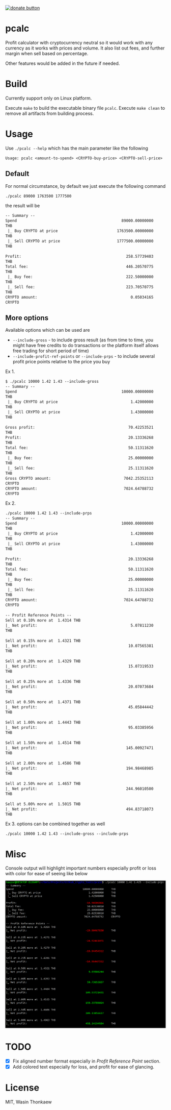 [![donate button](https://img.shields.io/badge/$-donate-ff69b4.svg?maxAge=2592000&amp;style=flat)](https://github.com/haxpor/donate)

# pcalc

Profit calculator with cryptocurrency neutral so it would work with any currency as it works with prices and volume.
It also list out fees, and further margin when sell based on percentage.

Other features would be added in the future if needed.

# Build

Currently support only on Linux platform.

Execute `make` to build the executable binary file `pcalc`.
Execute `make clean` to remove all artifacts from building process.

# Usage

Use `./pcalc --help` which has the main parameter like the following

```
Usage: pcalc <amount-to-spend> <CRYPTO-buy-price> <CRYPTO-sell-price>
```

## Default

For normal circumstance, by default we just execute the following command

```
./pcalc 89000 1763500 1777500
```

the result will be

```
-- Summary --
Spend                                              89000.00000000     THB
 |_ Buy CRYPTO at price                          1763500.00000000     THB
 |_ Sell CRYPTO at price                         1777500.00000000     THB

Profit:                                              258.57739403     THB
Total fee:                                           446.20570775     THB
 |_ Buy fee:                                         222.50000000     THB
 |_ Sell fee:                                        223.70570775     THB
CRYPTO amount:                                         0.05034165     CRYPTO

```

## More options

Available options which can be used are

* `--include-gross` - to include gross result (as from time to time, you might have free credits to do transactions or the platform itself allows free trading for short period of time)
* `--include-profit-ref-points` or `--include-prps` - to include several profit price points relative to the price you buy

Ex 1.

```
$ ./pcalc 10000 1.42 1.43 --include-gross
-- Summary --
Spend                                              10000.00000000     THB
 |_ Buy CRYPTO at price                                1.42000000     THB
 |_ Sell CRYPTO at price                               1.43000000     THB

Gross profit:                                         70.42253521     THB
Profit:                                               20.13336268     THB
Total fee:                                            50.11311620     THB
 |_ Buy fee:                                          25.00000000     THB
 |_ Sell fee:                                         25.11311620     THB
Gross CRYPTO amount:                                7042.25352113     CRYPTO
CRYPTO amount:                                      7024.64788732     CRYPTO

```

Ex 2.

```
./pcalc 10000 1.42 1.43 --include-prps
-- Summary --
Spend                                              10000.00000000     THB
 |_ Buy CRYPTO at price                                1.42000000     THB
 |_ Sell CRYPTO at price                               1.43000000     THB

Profit:                                               20.13336268     THB
Total fee:                                            50.11311620     THB
 |_ Buy fee:                                          25.00000000     THB
 |_ Sell fee:                                         25.11311620     THB
CRYPTO amount:                                      7024.64788732     CRYPTO

-- Profit Reference Points --
Sell at 0.10% more at  1.4314 THB
|_ Net profit:                                         5.07811230     THB

Sell at 0.15% more at  1.4321 THB
|_ Net profit:                                        10.07565381     THB

Sell at 0.20% more at  1.4329 THB
|_ Net profit:                                        15.07319533     THB

Sell at 0.25% more at  1.4336 THB
|_ Net profit:                                        20.07073684     THB

Sell at 0.50% more at  1.4371 THB
|_ Net profit:                                        45.05844442     THB

Sell at 1.00% more at  1.4443 THB
|_ Net profit:                                        95.03385956     THB

Sell at 1.50% more at  1.4514 THB
|_ Net profit:                                       145.00927471     THB

Sell at 2.00% more at  1.4586 THB
|_ Net profit:                                       194.98468985     THB

Sell at 2.50% more at  1.4657 THB
|_ Net profit:                                       244.96010500     THB

Sell at 5.00% more at  1.5015 THB
|_ Net profit:                                       494.83718073     THB

```

Ex 3. options can be combined together as well

```
./pcalc 10000 1.42 1.43 --include-gross --include-prps
```

# Misc

Console output will highlight important numbers especially profit or loss with color for ease of seeing like below

![screenshot pcalc](screenshot.png)

# TODO

* [x] Fix aligned number format especially in _Profit Reference Point_ section.
* [x] Add colored text especially for loss, and profit for ease of glancing.

# License
MIT, Wasin Thonkaew
